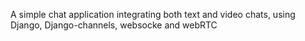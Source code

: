 A simple chat application integrating both text and video chats, using Django, Django-channels, websocke and webRTC

